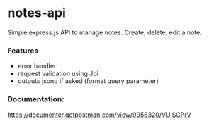 
# notes-api

Simple express.js API to manage notes.
Create, delete, edit a note.

### Features
- error handler
-  request validation using Joi
- outputs jsonp if asked (format query parameter)

### Documentation:
https://documenter.getpostman.com/view/9956320/VUjSGPrV
